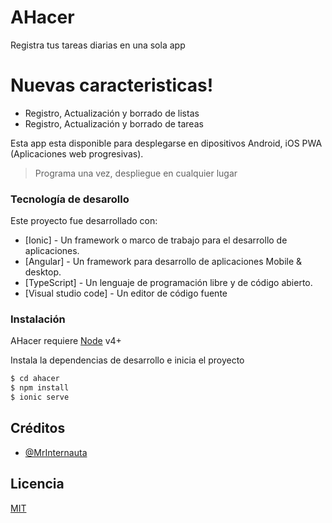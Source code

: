 # AHacer
Registra tus tareas diarias en una sola app
 
# Nuevas caracteristicas!

   - Registro, Actualización y borrado de listas
  - Registro, Actualización y borrado de tareas

Esta app esta disponible para desplegarse en dipositivos Android, iOS PWA (Aplicaciones web progresivas).


> Programa una vez, despliegue en cualquier lugar

### Tecnología de desarollo

Este proyecto fue desarrollado con:

* [Ionic] - Un framework o marco de trabajo para el desarrollo de aplicaciones.
* [Angular] - Un framework para desarrollo de aplicaciones Mobile & desktop.
* [TypeScript] - Un lenguaje de programación libre y de código abierto.
* [Visual studio code] - Un editor de código fuente 

### Instalación

AHacer requiere [Node](https://nodejs.org/) v4+

Instala la dependencias de desarrollo e inicia el proyecto

```sh
$ cd ahacer
$ npm install
$ ionic serve
```
## Créditos
- [@MrInternauta](https://mrinternauta.com)

## Licencia
[MIT](https://opensource.org/licenses/MIT)